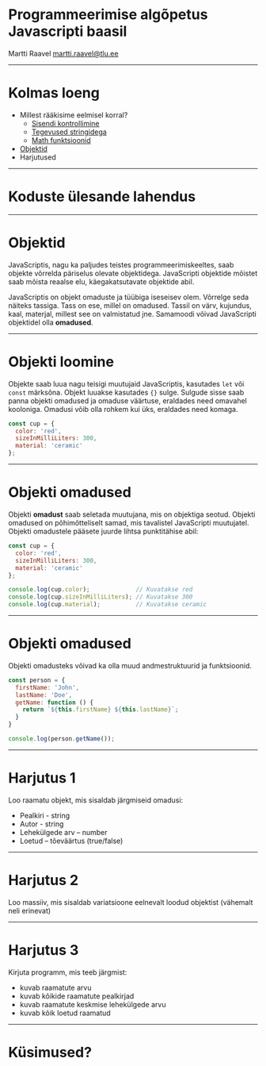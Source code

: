 # Programmeerimise algõpetus Javascripti baasil

Martti Raavel
martti.raavel@tlu.ee

---
# Kolmas loeng

- Millest rääkisime eelmisel korral?
    - [Sisendi kontrollimine](../../concepts/sisendiKontrollimine/about.md)
  - [Tegevused stringidega](../../concepts/string/about.md#stringi-meetodid)
  - [Math funktsioonid](../../concepts/mathMeetodid/about.md)
- [Objektid](../../concepts/objektid/about.md)
- Harjutused

---
# Koduste ülesande lahendus

---
# Objektid

JavaScriptis, nagu ka paljudes teistes programmeerimiskeeltes, saab objekte võrrelda päriselus olevate objektidega. JavaScripti objektide mõistet saab mõista reaalse elu, käegakatsutavate objektide abil.

JavaScriptis on objekt omaduste ja tüübiga iseseisev olem. Võrrelge seda näiteks tassiga. Tass on ese, millel on omadused. Tassil on värv, kujundus, kaal, materjal, millest see on valmistatud jne. Samamoodi võivad JavaScripti objektidel olla **omadused**.

---
# Objekti loomine

Objekte saab luua nagu teisigi muutujaid JavaScriptis, kasutades `let` või `const` märksõna. Objekt luuakse kasutades `{}` sulge. Sulgude sisse saab panna objekti omadused ja omaduse väärtuse, eraldades need omavahel kooloniga. Omadusi võib olla rohkem kui üks, eraldades need komaga.

```javascript
const cup = {
  color: 'red',
  sizeInMilliLiters: 300,
  material: 'ceramic' 
};
```

---
# Objekti omadused

Objekti **omadust** saab seletada muutujana, mis on objektiga seotud. Objekti omadused on põhimõtteliselt samad, mis tavalistel JavaScripti muutujatel. Objekti omadustele pääsete juurde lihtsa punktitähise abil:

```javascript
const cup = {
  color: 'red',
  sizeInMilliLiters: 300,
  material: 'ceramic' 
};

console.log(cup.color);             // Kuvatakse red
console.log(cup.sizeInMilliLiters); // Kuvatakse 300
console.log(cup.material);          // Kuvatakse ceramic
```

---
# Objekti omadused

Objekti omadusteks võivad ka olla muud andmestruktuurid ja funktsioonid.

```javascript
const person = {
  firstName: 'John',
  lastName: 'Doe',
  getName: function () {
    return `${this.firstName} ${this.lastName}`;
  }
}

console.log(person.getName());
```

---

# Harjutus 1

Loo raamatu objekt, mis sisaldab järgmiseid omadusi:
- Pealkiri - string
- Autor - string
- Lehekülgede arv – number
- Loetud – tõeväärtus (true/false)

---
# Harjutus 2

Loo massiiv, mis sisaldab variatsioone eelnevalt loodud objektist (vähemalt neli erinevat)

---
# Harjutus 3

Kirjuta programm, mis teeb järgmist:
- kuvab raamatute arvu
- kuvab kõikide raamatute pealkirjad
- kuvab raamatute keskmise lehekülgede arvu
- kuvab kõik loetud raamatud

---
# Küsimused?